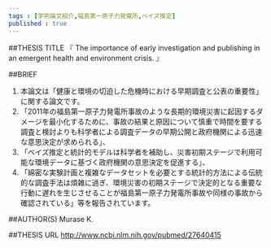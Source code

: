 ```yaml
--- 
tags : [学術論文紹介,福島第一原子力発電所,ベイズ推定] 
published : true
---
```


##THESIS TITLE
『
The importance of early investigation and publishing in an emergent health and environment crisis.
』
  
##BRIEF
1. 本論文は「健康と環境の切迫した危機時における早期調査と公表の重要性」に関する論文です。
1. 「2011年の福島第一原子力発電所事故のような長期的環境災害に起因するダメージを最小化するために、事故の結果と原因について慎重で時間を要する調査と検討よりも科学者による調査データの早期公開と政府機関による迅速な意思決定が求められる」、 
1. 「ベイズ推定と統計的モデルは科学者を補助し、災害初期ステージで利用可能な環境データに基づく政府機関の意思決定を促進する」、
1. 「綿密な実験計画と複雑なデータセットを必要とする統計的方法による伝統的な調査手法は煩雑に過ぎ、環境災害の初期ステージで決定的となる重要な行動に遅れを生じさせることが福島第一原子力発電所事故や同様の事故から確認されている」等を報告されています。





##AUTHOR(S)
Murase K.

##THESIS URL
[
http://www.ncbi.nlm.nih.gov/pubmed/27640415
](
http://www.ncbi.nlm.nih.gov/pubmed/27640415
)